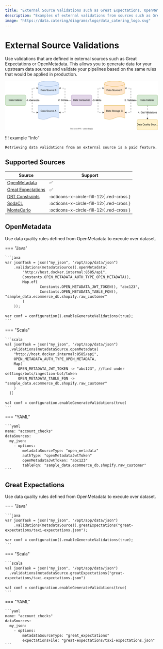 ```yaml
---
title: "External Source Validations such as Great Expectations, OpenMetadata, Soda, DBT"
description: "Examples of external validations from sources such as Great Expectations, OpenMetadata, Soda or DBT, to run for data in files, databases, HTTP APIs or messaging systems via Data Catering."
image: "https://data.catering/diagrams/logo/data_catering_logo.svg"
---
```


# External Source Validations

Use validations that are defined in external sources such as Great Expectations or OpenMetadata. This allows you to
generate data for your upstream data sources and validate your pipelines based on the same rules that would be applied
in production.

![Example flow with validations from external source](../../diagrams/high_level_flow-external-source-validation.svg)

!!! example "Info"

    Retrieving data validations from an external source is a paid feature.

## Supported Sources

| Source                                                                                            | Support                                   |
|---------------------------------------------------------------------------------------------------|-------------------------------------------|
| [OpenMetadata](https://docs.open-metadata.org/v1.2.x/connectors/ingestion/workflows/data-quality) | :white_check_mark:                        |
| [Great Expectations](https://greatexpectations.io/)                                               | :white_check_mark:                        |
| [DBT Constraints](https://docs.getdbt.com/reference/resource-properties/constraints)              | :octicons-x-circle-fill-12:{ .red-cross } |
| [SodaCL](https://docs.soda.io/soda-cl/soda-cl-overview.html)                                      | :octicons-x-circle-fill-12:{ .red-cross } |
| [MonteCarlo](https://docs.getmontecarlo.com/docs/monitors-as-code)                                | :octicons-x-circle-fill-12:{ .red-cross } |

## OpenMetadata

Use data quality rules defined from OpenMetadata to execute over dataset.

=== "Java"

    ```java
    var jsonTask = json("my_json", "/opt/app/data/json")
        .validations(metadataSource().openMetadata(
            "http://host.docker.internal:8585/api",
            Constants.OPEN_METADATA_AUTH_TYPE_OPEN_METADATA(),
            Map.of(
                    Constants.OPEN_METADATA_JWT_TOKEN(), "abc123",
                    Constants.OPEN_METADATA_TABLE_FQN(), "sample_data.ecommerce_db.shopify.raw_customer"
            )
        ));

    var conf = configuration().enableGenerateValidations(true);
    ```

=== "Scala"

    ```scala
    val jsonTask = json("my_json", "/opt/app/data/json")
      .validations(metadataSource.openMetadata(
        "http://host.docker.internal:8585/api",
        OPEN_METADATA_AUTH_TYPE_OPEN_METADATA,
        Map(
          OPEN_METADATA_JWT_TOKEN -> "abc123", //find under settings/bots/ingestion-bot/token
          OPEN_METADATA_TABLE_FQN -> "sample_data.ecommerce_db.shopify.raw_customer"
        )
      ))

    val conf = configuration.enableGenerateValidations(true)
    ```

=== "YAML"

    ```yaml
    name: "account_checks"
    dataSources:
      my_json:
        - options:
            metadataSourceType: "open_metadata"
            authType: "openMetadataJwtToken"
            openMetadataJwtToken: "abc123"
            tableFqn: "sample_data.ecommerce_db.shopify.raw_customer"
    ```

## Great Expectations

Use data quality rules defined from OpenMetadata to execute over dataset.

=== "Java"

    ```java
    var jsonTask = json("my_json", "/opt/app/data/json")
        .validations(metadataSource().greatExpectations("great-expectations/taxi-expectations.json");

    var conf = configuration().enableGenerateValidations(true);
    ```

=== "Scala"

    ```scala
    val jsonTask = json("my_json", "/opt/app/data/json")
      .validations(metadataSource.greatExpectations("great-expectations/taxi-expectations.json")

    val conf = configuration.enableGenerateValidations(true)
    ```

=== "YAML"

    ```yaml
    name: "account_checks"
    dataSources:
      my_json:
        - options:
            metadataSourceType: "great_expectations"
            expectationsFile: "great-expectations/taxi-expectations.json"
    ```
